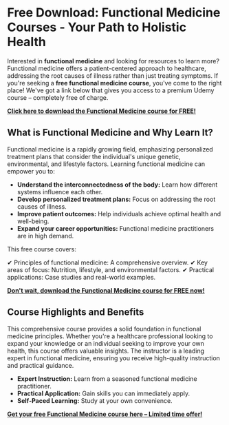 # Free Download: Functional Medicine Courses - Your Path to Holistic Health

Interested in **functional medicine** and looking for resources to learn more? Functional medicine offers a patient-centered approach to healthcare, addressing the root causes of illness rather than just treating symptoms. If you're seeking a **free functional medicine course**, you've come to the right place! We've got a link below that gives you access to a premium Udemy course – completely free of charge.

[**Click here to download the Functional Medicine course for FREE!**](https://udemywork.com/free-functional-medicine-courses)

## What is Functional Medicine and Why Learn It?

Functional medicine is a rapidly growing field, emphasizing personalized treatment plans that consider the individual's unique genetic, environmental, and lifestyle factors. Learning functional medicine can empower you to:

*   **Understand the interconnectedness of the body:** Learn how different systems influence each other.
*   **Develop personalized treatment plans:** Focus on addressing the root causes of illness.
*   **Improve patient outcomes:** Help individuals achieve optimal health and well-being.
*   **Expand your career opportunities:** Functional medicine practitioners are in high demand.

This free course covers:

✔ Principles of functional medicine: A comprehensive overview.
✔ Key areas of focus: Nutrition, lifestyle, and environmental factors.
✔ Practical applications: Case studies and real-world examples.

[**Don't wait, download the Functional Medicine course for FREE now!**](https://udemywork.com/free-functional-medicine-courses)

## Course Highlights and Benefits

This comprehensive course provides a solid foundation in functional medicine principles. Whether you're a healthcare professional looking to expand your knowledge or an individual seeking to improve your own health, this course offers valuable insights. The instructor is a leading expert in functional medicine, ensuring you receive high-quality instruction and practical guidance.

*   **Expert Instruction:** Learn from a seasoned functional medicine practitioner.
*   **Practical Application:** Gain skills you can immediately apply.
*   **Self-Paced Learning:** Study at your own convenience.

[**Get your free Functional Medicine course here – Limited time offer!**](https://udemywork.com/free-functional-medicine-courses)
